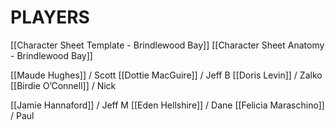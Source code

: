 # PLAYERS
[[Character Sheet Template - Brindlewood Bay]]
[[Character Sheet Anatomy - Brindlewood Bay]]

[[Maude Hughes]] / Scott
[[Dottie MacGuire]] / Jeff B
[[Doris Levin]] / Zalko
[[Birdie O’Connell]] / Nick

[[Jamie Hannaford]] / Jeff M
[[Eden Hellshire]] / Dane
[[Felicia Maraschino]] / Paul
